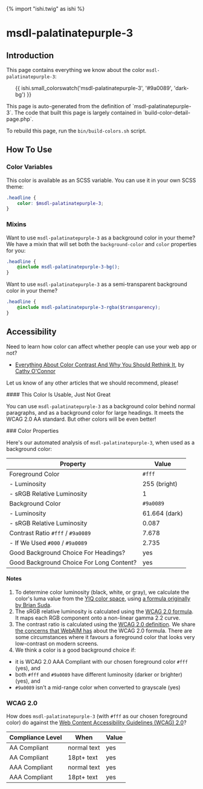 {% import "ishi.twig" as ishi %}
# msdl-palatinatepurple-3

## Introduction

This page contains everything we know about the color `msdl-palatinatepurple-3`:

<div class="grid">
    <div class="cell">
        <div class="swatch">
            <ul>
                {{ ishi.small_colorswatch('msdl-palatinatepurple-3', '#9a0089', 'dark-bg') }}
            </ul>
        </div>
    </div>
</div>

<div class="callout callout--info" markdown="1">
This page is auto-generated from the definition of `msdl-palatinatepurple-3`. The code that built this page is largely contained in `build-color-detail-page.php`.

To rebuild this page, run the `bin/build-colors.sh` script.
</div>

## How To Use

### Color Variables

This color is available as an SCSS variable. You can use it in your own SCSS theme:

```scss
.headline {
    color: $msdl-palatinatepurple-3;
}
```

### Mixins

Want to use `msdl-palatinatepurple-3` as a background color in your theme? We have a mixin that will set both the `background-color` and `color` properties for you:

```scss
.headline {
    @include msdl-palatinatepurple-3-bg();
}
```

Want to use `msdl-palatinatepurple-3` as a semi-transparent background color in your theme?

```scss
.headline {
    @include msdl-palatinatepurple-3-rgba($transparency);
}
```

## Accessibility

Need to learn how color can affect whether people can use your web app or not?

* [Everything About Color Contrast And Why You Should Rethink It](https://www.smashingmagazine.com/2014/10/color-contrast-tips-and-tools-for-accessibility/), by [Cathy O'Connor](http://www.twitter.com/cagocon)

Let us know of any other articles that we should recommend, please!
<div class="callout callout--warning" markdown="1">
#### This Color Is Usable, Just Not Great

You can use `msdl-palatinatepurple-3` as a background color behind normal paragraphs, and as a background color for large headings. It meets the WCAG 2.0 AA standard. But other colors will be even better!
</div>
### Color Properties

Here's our automated analysis of `msdl-palatinatepurple-3`, when used as a background color:

Property | Value
---------|------
Foreground Color | `#fff`
- Luminosity | 255 (bright)
- sRGB Relative Luminosity | 1
Background Color | `#9a0089`
- Luminosity | 61.664 (dark)
- sRGB Relative Luminosity | 0.087
Contrast Ratio `#fff` / `#9a0089` | 7.678
- If We Used `#000` / `#9a0089` | 2.735
Good Background Choice For Headings? | yes
Good Background Choice For Long Content? | yes

#### Notes

1. To determine color luminosity (black, white, or gray), we calculate the color's luma value from the [YIQ color space](https://en.wikipedia.org/wiki/YIQ), using [a formula originally by Brian Suda](https://24ways.org/2010/calculating-color-contrast/).
1. The sRGB relative luminosity is calculated using the [WCAG 2.0 formula](https://www.w3.org/TR/WCAG20/#relativeluminancedef). It maps each RGB component onto a non-linear gamma 2.2 curve.
1. The contrast ratio is calculated using the [WCAG 2.0 definition](https://www.w3.org/TR/2008/REC-WCAG20-20081211/#contrast-ratiodef). We share [the concerns that WebAIM has](http://webaim.org/blog/wcag-2-1-feedback/) about the WCAG 2.0 formula. There are some circumstances where it favours a foreground color that looks very low-contrast on modern screens.
1. We think a color is a good background choice if:
  - it is WCAG 2.0 AAA Compliant with our chosen foreground color `#fff` (yes), and
  - both `#fff` and `#9a0089` have different luminosity (darker or brighter) (yes), and
  - `#9a0089` isn't a mid-range color when converted to grayscale (yes)

### WCAG 2.0

How does `msdl-palatinatepurple-3` (with `#fff` as our chosen foreground color) do against the [Web Content Accessibility Guidelines (WCAG) 2.0](https://www.w3.org/TR/WCAG20/)?

Compliance Level | When | Value
-----------------|------|------
AA Compliant | normal text | yes
AA Compliant | 18pt+ text | yes
AAA Compliant | normal text | yes
AAA Compliant | 18pt+ text | yes